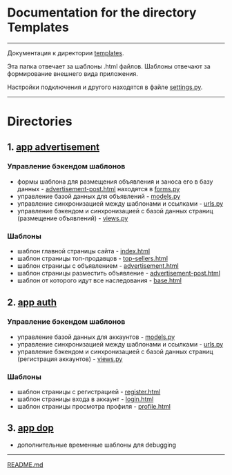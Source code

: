 # Documentation for the directory Templates

___

Документация к директории [templates]().

Эта папка отвечает за шаблоны .html файлов. Шаблоны отвечают за формирование внешнего вида приложения. 

Настройки подключения и другого находятся в файле [settings.py](..%2Fadvertisements%2Fsettings.py).
___

# Directories

## 1. [app advertisement](app_advertisement)

### Управление бэкендом шаблонов

* формы шаблона для размещения объявления и заноса его в базу данных - [advertisement-post.html](app_advertisement%2Fadvertisement-post.html) находятся в [forms.py](..%2Fapp_advertisements%2Fforms.py)
* управление базой данных для объявлений - [models.py](..%2Fapp_advertisements%2Fmodels.py)
* управление синхронизацией между шаблонами и ссылками - [urls.py](..%2Fapp_advertisements%2Furls.py)
* управление бэкендом и синхронизацией с базой данных страниц (размещение объявлений) - [views.py](..%2Fapp_advertisements%2Fviews.py)

### Шаблоны

* шаблон главной страницы сайта - [index.html](app_advertisement%2Findex.html)
* шаблон страницы топ-продавцов - [top-sellers.html](app_advertisement%2Ftop-sellers.html)
* шаблон страницы с объявлением - [advertisement.html](app_advertisement%2Fadvertisement.html)
* шаблон страницы разместить объявление - [advertisement-post.html](app_advertisement%2Fadvertisement-post.html)
* шаблон от которого идут все наследования - [base.html](../../../advertisements/templates/base.html)

## 2. [app auth](app_auth)

### Управление бэкендом шаблонов
* управление базой данных для аккаунтов - [models.py](..%2Fapp_advertisements%2Fmodels.py)
* управление синхронизацией между шаблонами и ссылками - [urls.py](..%2Fapp_auth%2Furls.py)
* управление бэкендом и синхронизацией с базой данных страниц (регистрация аккаунтов) - [views.py](..%2Fapp_auth%2Fviews.py)


### Шаблоны

* шаблон страницы с регистрацией - [register.html](app_auth%2Fregister.html)
* шаблон страницы входа в аккаунт - [login.html](app_auth%2Flogin.html)
* шаблон страницы просмотра профиля - [profile.html](app_auth%2Fprofile.html)

## 3. [app dop](app_dop)

* дополнительные временные шаблоны для debugging

___

[README.md](..%2F..%2FREADME.md)
